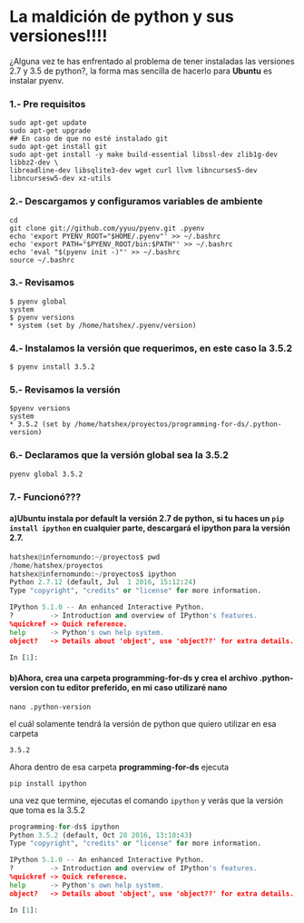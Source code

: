 # La maldición de python y sus versiones!!!!
¿Alguna vez te has enfrentado al problema de tener instaladas las versiones 2.7 y 3.5 de python?, la forma mas sencilla de hacerlo para **Ubuntu** es instalar pyenv.

### 1.- Pre requisitos
``` shell
sudo apt-get update 
sudo apt-get upgrade
## En caso de que no esté instalado git
sudo apt-get install git
sudo apt-get install -y make build-essential libssl-dev zlib1g-dev libbz2-dev \
libreadline-dev libsqlite3-dev wget curl llvm libncurses5-dev libncursesw5-dev xz-utils
```

### 2.- Descargamos y configuramos variables de ambiente
``` shell
cd
git clone git://github.com/yyuu/pyenv.git .pyenv
echo 'export PYENV_ROOT="$HOME/.pyenv"' >> ~/.bashrc
echo 'export PATH="$PYENV_ROOT/bin:$PATH"' >> ~/.bashrc
echo 'eval "$(pyenv init -)"' >> ~/.bashrc
source ~/.bashrc
```
### 3.- Revisamos
```shell
$ pyenv global
system
$ pyenv versions
* system (set by /home/hatshex/.pyenv/version)
```
### 4.- Instalamos la versión que requerimos, en este caso la 3.5.2

``` shell
$ pyenv install 3.5.2
```
### 5.- Revisamos la versión
``` shell
$pyenv versions
system
* 3.5.2 (set by /home/hatshex/proyectos/programming-for-ds/.python-version)

```

### 6.- Declaramos que la versión global sea la 3.5.2
``` shell
pyenv global 3.5.2
```

### 7.- Funcionó???
#### a)Ubuntu instala por default la versión 2.7 de python, si tu haces un `pip install ipython` en cualquier parte, descargará el ipython para la versión 2.7.

``` python
hatshex@infernomundo:~/proyectos$ pwd
/home/hatshex/proyectos
hatshex@infernomundo:~/proyectos$ ipython
Python 2.7.12 (default, Jul  1 2016, 15:12:24) 
Type "copyright", "credits" or "license" for more information.

IPython 5.1.0 -- An enhanced Interactive Python.
?         -> Introduction and overview of IPython's features.
%quickref -> Quick reference.
help      -> Python's own help system.
object?   -> Details about 'object', use 'object??' for extra details.

In [1]: 

```

#### b)Ahora, crea una carpeta **programming-for-ds** y crea el archivo **.python-version** con tu editor preferido, en mi caso utilizaré nano
```  shell
nano .python-version
```
el cuál solamente tendrá la versión de python que quiero utilizar en esa carpeta
```  shell
3.5.2
```
Ahora dentro de esa carpeta **programming-for-ds** ejecuta
```  shell
pip install ipython
```

una vez que termine, ejecutas el comando `ipython` y verás que la versión que toma es la 3.5.2

``` python
programming-for-ds$ ipython
Python 3.5.2 (default, Oct 28 2016, 13:10:43) 
Type "copyright", "credits" or "license" for more information.

IPython 5.1.0 -- An enhanced Interactive Python.
?         -> Introduction and overview of IPython's features.
%quickref -> Quick reference.
help      -> Python's own help system.
object?   -> Details about 'object', use 'object??' for extra details.

In [1]: 

```
